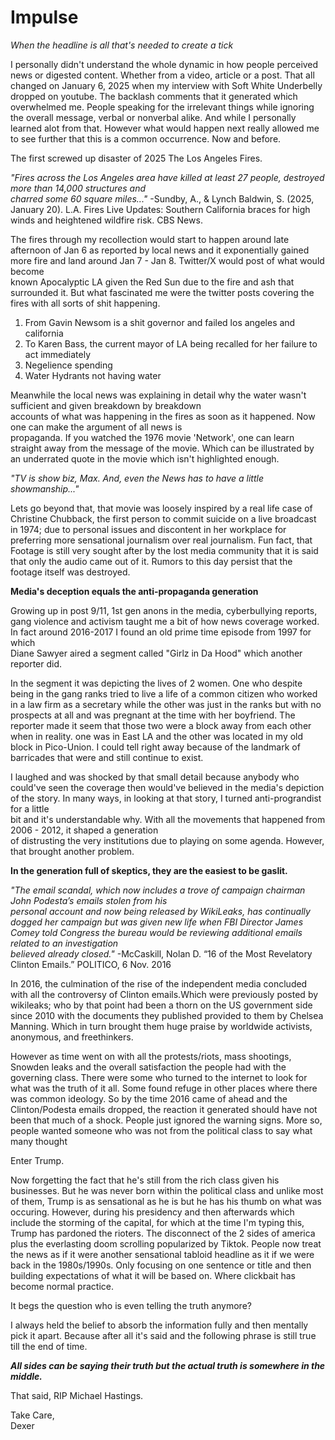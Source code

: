 # Impulse

_When the headline is all that's needed to create a tick_

I personally didn't understand the whole dynamic in how people perceived news or digested content. Whether from a video, article or a post. That all changed on January 6, 2025 when my interview with Soft White Underbelly dropped on youtube. The backlash comments that it generated which overwhelmed me. People speaking for the irrelevant things while ignoring the overall message, verbal or nonverbal alike. And while I personally learned alot from that. However what would happen next really allowed me to see further that this is a common occurrence. Now and before. 

The first screwed up disaster of 2025 The Los Angeles Fires.  

_"Fires across the Los Angeles area have killed at least 27 people, destroyed more than 14,000 structures and  
charred some 60 square miles..."_
-Sundby, A., & Lynch Baldwin, S. (2025, January 20). L.A. Fires Live Updates: Southern California braces for 
high winds and heightened wildfire risk. CBS News. 

The fires through my recollection would start to happen around late afternoon of Jan 6 as reported by local news 
and it exponentially gained more fire and land around Jan 7 - Jan 8. Twitter/X would post of what would become  
known Apocalyptic LA given the Red Sun due to the fire and ash that surrounded it. But what fascinated me were the 
twitter posts covering the fires with all sorts of shit happening. 

1. From Gavin Newsom is a shit governor and failed los angeles and california 
2. To Karen Bass, the current mayor of LA being recalled for her failure to act immediately  
3. Negelience spending 
4. Water Hydrants not having water 

Meanwhile the local news was explaining in detail why the water wasn't sufficient and given breakdown by breakdown  
accounts of what was happening in the fires as soon as it happened. Now one can make the argument of all news is  
propaganda. If you watched the 1976 movie 'Network', one can learn straight away from the message of the movie. 
Which can be illustrated by an underrated quote in the movie which isn't highlighted enough.  

_"TV is show biz, Max. And, even the News has to have a little showmanship..."_ 

Lets go beyond that, that movie was loosely inspired by a real life case of Christine Chubback, the first person to commit suicide on a live broadcast in 1974; due to personal issues and discontent in her workplace for preferring more  sensational journalism over real journalism. Fun fact, that Footage is still very sought after by the lost media community that it is said that only the audio came out of it. 
Rumors to this day persist that the footage itself was destroyed.  

**Media's deception equals the anti-propaganda generation**

Growing up in post 9/11, 1st gen anons in the media, cyberbullying reports, gang violence and activism taught 
me a bit of how news coverage worked. In fact around 2016-2017 I found an old prime time episode from 1997 for which  
Diane Sawyer aired a segment called "Girlz in Da Hood" which another reporter did. 

In the segment it was depicting the lives of 2 women. One who despite being in the gang ranks tried to live 
a life of a common citizen who worked in a law firm as a secretary while the other was just in the ranks but with no 
prospects at all and was pregnant at the time with her boyfriend. The reporter made it seem that those two were a 
block away from each other when in reality. one was in East LA and the other was located in my old block in Pico-Union.
I could tell right away because of the landmark of barricades that were and still continue to exist.  

I laughed and was shocked by that small detail because anybody who could've seen the coverage then would've believed 
in the media's depiction of the story. In many ways, in looking at that story, I turned anti-prograndist for a little  
bit and it's understandable why. With all the movements that happened from 2006 - 2012, it shaped a generation  
of distrusting the very institutions due to playing on some agenda. However, that brought another problem. 

**In the generation full of skeptics, they are the easiest to be gaslit.**

_"The email scandal, which now includes a trove of campaign chairman John Podesta’s emails stolen from his  
personal account and now being released by WikiLeaks, has continually dogged her campaign but was given new life when 
FBI Director James Comey told Congress the bureau would be reviewing additional emails related to an investigation  
believed already closed."_ 
-McCaskill, Nolan D. “16 of the Most Revelatory Clinton Emails.” POLITICO, 6 Nov. 2016

In 2016, the culmination of the rise of the independent media concluded with all the controversy of Clinton emails.Which were previously posted by wikileaks; who by that point had been a thorn on the US 
government side since 2010 with the documents they published provided to them by Chelsea Manning. Which in turn brought them huge praise by worldwide activists, anonymous, and freethinkers.  

However as time went on with all the protests/riots, mass shootings, Snowden leaks and the overall satisfaction the people had with the governing class. There were some who turned to the internet to look for 
what was the truth of it all. Some found refuge in other places where there was common ideology. So by the time 2016 came of ahead and the Clinton/Podesta emails dropped, the reaction it generated should have not been that much of a shock. People just ignored the warning signs. More so, people wanted someone who was not from the political class to say what many thought 

Enter Trump.  

Now forgetting the fact that he's still from the rich class given his businesses. But he was never born within the political class and unlike most of them, Trump is as sensational as he is but he has his thumb on what was occuring.  However, during his presidency and then afterwards which include the storming of the capital, for which at the time I'm typing this, Trump has pardoned the rioters. The disconnect of the 2 sides of america plus the everlasting doom scrolling popularized by Tiktok. People now treat the news as if it were another sensational tabloid headline as it if we were back in the 1980s/1990s. Only focusing on one sentence or title and then building expectations of what it will be based on. Where clickbait has become normal practice. 

It begs the question who is even telling the truth anymore? 

I always held the belief to absorb the information fully and then mentally pick it apart. Because after all it's said and the following phrase is still true till the end of time. 

_**All sides can be saying their truth but the actual truth is somewhere in the middle.**_

That said, RIP Michael Hastings.

Take Care,<br>
Dexer

